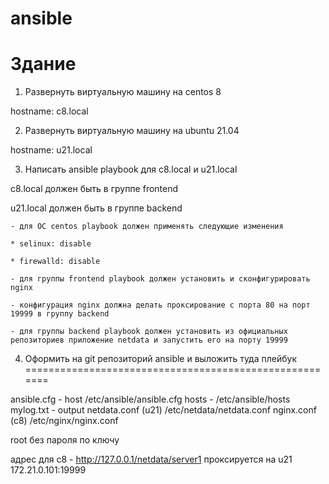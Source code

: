 # ansible
Здание
======================================================
1. Развернуть виртуальную машину на centos 8

hostname: c8.local

2. Развернуть виртуальную машину на ubuntu 21.04

hostname: u21.local

3. Написать ansible playbook для c8.local и u21.local

c8.local должен быть в группе frontend

u21.local должен быть в группе backend

    - для ОС centos playbook должен применять следующие изменения

    * selinux: disable

    * firewalld: disable

    - для группы frontend playbook должен установить и сконфигурировать nginx

    - конфигурация nginx должна делать проксирование с порта 80 на порт 19999 в группу backend

    - для группы backend playbook должен установить из официальных репозиториев приложение netdata и запустить его на порту 19999

4. Оформить на git репозиторий ansible и выложить туда плейбук
=======================================================

ansible.cfg - host /etc/ansible/ansible.cfg
hosts - /etc/ansible/hosts
mylog.txt - output 
netdata.conf (u21) /etc/netdata/netdata.conf
nginx.conf (c8) /etc/nginx/nginx.conf

root без пароля по ключу

адрес для с8 - http://127.0.0.1/netdata/server1 проксируется на u21 172.21.0.101:19999